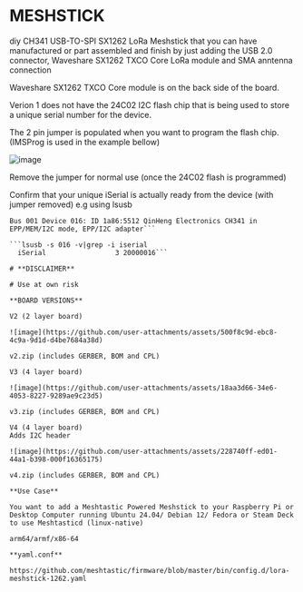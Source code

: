 # MESHSTICK
diy CH341 USB-TO-SPI SX1262 LoRa Meshstick that you can have manufactured or part assembled and finish by just adding the USB 2.0 connector, Waveshare SX1262 TXCO Core LoRa module and SMA anntenna connection

Waveshare SX1262 TXCO Core module is on the back side of the board.

Verion 1 does not have the 24C02 I2C flash chip that is being used to store a unique serial number for the device. 

The 2 pin jumper is populated when you want to program the flash chip.
(IMSProg is used in the example bellow)

![image](https://github.com/user-attachments/assets/aaa8b17d-667d-4d9b-8514-47ea46e0fc33)

Remove the jumper for normal use (once the 24C02 flash is programmed)

Confirm that your unique iSerial is actually ready from the device (with jumper removed)
e.g using lsusb

```lsusb | grep CH341
Bus 001 Device 016: ID 1a86:5512 QinHeng Electronics CH341 in EPP/MEM/I2C mode, EPP/I2C adapter```

```lsusb -s 016 -v|grep -i iserial
  iSerial                 3 20000016```

# **DISCLAIMER**

# Use at own risk

**BOARD VERSIONS**

V2 (2 layer board)

![image](https://github.com/user-attachments/assets/500f8c9d-ebc8-4c9a-9d1d-d4be7684a38d)

v2.zip (includes GERBER, BOM and CPL)

V3 (4 layer board)

![image](https://github.com/user-attachments/assets/18aa3d66-34e6-4053-8227-9289ae9c23d5)

v3.zip (includes GERBER, BOM and CPL)

V4 (4 layer board)
Adds I2C header

![image](https://github.com/user-attachments/assets/228740ff-ed01-44a1-b398-000f16365175)

v4.zip (includes GERBER, BOM and CPL)

**Use Case**

You want to add a Meshtastic Powered Meshstick to your Raspberry Pi or Desktop Computer running Ubuntu 24.04/ Debian 12/ Fedora or Steam Deck to use Meshtasticd (linux-native)

arm64/armf/x86-64

**yaml.conf**

https://github.com/meshtastic/firmware/blob/master/bin/config.d/lora-meshstick-1262.yaml
